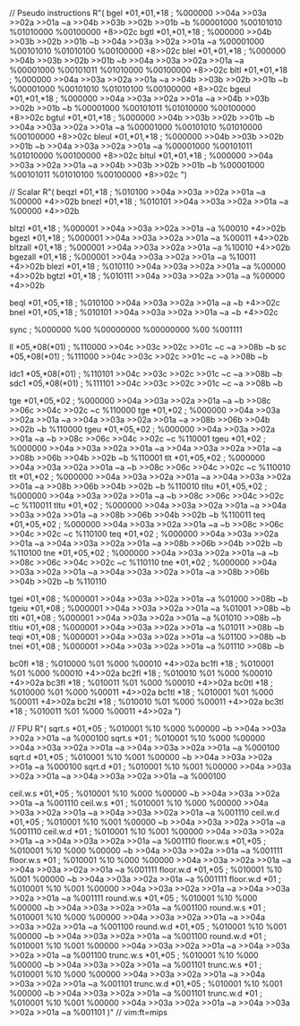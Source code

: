 
// Pseudo instructions
R"(
bgel *01,*01,*18  ; %000000 >>04a >>03a >>02a >>01a ~a >>04b >>03b >>02b >>01b ~b %00001000 %00101010 %01010000 %00100000 +8>>02c
bgtl *01,*01,*18  ; %000000 >>04b >>03b >>02b >>01b ~b >>04a >>03a >>02a >>01a ~a %00001000 %00101010 %01010100 %00100000 +8>>02c
blel *01,*01,*18  ; %000000 >>04b >>03b >>02b >>01b ~b >>04a >>03a >>02a >>01a ~a %00001000 %00101011 %01010000 %00100000 +8>>02c
bltl *01,*01,*18  ; %000000 >>04a >>03a >>02a >>01a ~a >>04b >>03b >>02b >>01b ~b %00001000 %00101010 %01010100 %00100000 +8>>02c
bgeul *01,*01,*18 ; %000000 >>04a >>03a >>02a >>01a ~a >>04b >>03b >>02b >>01b ~b %00001000 %00101011 %01010000 %00100000 +8>>02c
bgtul *01,*01,*18 ; %000000 >>04b >>03b >>02b >>01b ~b >>04a >>03a >>02a >>01a ~a %00001000 %00101010 %01010000 %00100000 +8>>02c
bleul *01,*01,*18 ; %000000 >>04b >>03b >>02b >>01b ~b >>04a >>03a >>02a >>01a ~a %00001000 %00101011 %01010000 %00100000 +8>>02c
bltul *01,*01,*18 ; %000000 >>04a >>03a >>02a >>01a ~a >>04b >>03b >>02b >>01b ~b %00001000 %00101011 %01010100 %00100000 +8>>02c
")

// Scalar
R"(
beqzl *01,*18 ; %010100 >>04a >>03a >>02a >>01a ~a %00000 +4>>02b
bnezl *01,*18 ; %010101 >>04a >>03a >>02a >>01a ~a %00000 +4>>02b

bltzl *01,*18   ; %000001 >>04a >>03a >>02a >>01a ~a %00010 +4>>02b
bgezl *01,*18   ; %000001 >>04a >>03a >>02a >>01a ~a %00011 +4>>02b
bltzall *01,*18 ; %000001 >>04a >>03a >>02a >>01a ~a %10010 +4>>02b
bgezall *01,*18 ; %000001 >>04a >>03a >>02a >>01a ~a %10011 +4>>02b
blezl *01,*18   ; %010110 >>04a >>03a >>02a >>01a ~a %00000 +4>>02b
bgtzl *01,*18   ; %010111 >>04a >>03a >>02a >>01a ~a %00000 +4>>02b

beql *01,*05,*18 ; %010100 >>04a >>03a >>02a >>01a ~a ~b +4>>02c
bnel *01,*05,*18 ; %010101 >>04a >>03a >>02a >>01a ~a ~b +4>>02c

sync ; %000000 %00 %00000000 %00000000 %00 %001111

ll *05,*08(*01)   ; %110000 >>04c >>03c >>02c >>01c ~c ~a >>08b ~b
sc *05,*08(*01)   ; %111000 >>04c >>03c >>02c >>01c ~c ~a >>08b ~b

ldc1 *05,*08(*01) ; %110101 >>04c >>03c >>02c >>01c ~c ~a >>08b ~b
sdc1 *05,*08(*01) ; %111101 >>04c >>03c >>02c >>01c ~c ~a >>08b ~b

tge *01,*05,*02  ; %000000 >>04a >>03a >>02a >>01a ~a ~b >>08c >>06c >>04c >>02c ~c %110000
tge *01,*02      ; %000000 >>04a >>03a >>02a >>01a ~a >>04a >>03a >>02a >>01a ~a >>08b >>06b >>04b >>02b ~b %110000
tgeu *01,*05,*02 ; %000000 >>04a >>03a >>02a >>01a ~a ~b >>08c >>06c >>04c >>02c ~c %110001
tgeu *01,*02     ; %000000 >>04a >>03a >>02a >>01a ~a >>04a >>03a >>02a >>01a ~a >>08b >>06b >>04b >>02b ~b %110001
tlt *01,*05,*02  ; %000000 >>04a >>03a >>02a >>01a ~a ~b >>08c >>06c >>04c >>02c ~c %110010
tlt *01,*02      ; %000000 >>04a >>03a >>02a >>01a ~a >>04a >>03a >>02a >>01a ~a >>08b >>06b >>04b >>02b ~b %110010
tltu *01,*05,*02 ; %000000 >>04a >>03a >>02a >>01a ~a ~b >>08c >>06c >>04c >>02c ~c %110011
tltu *01,*02     ; %000000 >>04a >>03a >>02a >>01a ~a >>04a >>03a >>02a >>01a ~a >>08b >>06b >>04b >>02b ~b %110011
teq *01,*05,*02  ; %000000 >>04a >>03a >>02a >>01a ~a ~b >>08c >>06c >>04c >>02c ~c %110100
teq *01,*02      ; %000000 >>04a >>03a >>02a >>01a ~a >>04a >>03a >>02a >>01a ~a >>08b >>06b >>04b >>02b ~b %110100
tne *01,*05,*02  ; %000000 >>04a >>03a >>02a >>01a ~a ~b >>08c >>06c >>04c >>02c ~c %110110
tne *01,*02      ; %000000 >>04a >>03a >>02a >>01a ~a >>04a >>03a >>02a >>01a ~a >>08b >>06b >>04b >>02b ~b %110110

tgei *01,*08  ; %000001 >>04a >>03a >>02a >>01a ~a %01000 >>08b ~b
tgeiu *01,*08 ; %000001 >>04a >>03a >>02a >>01a ~a %01001 >>08b ~b
tlti *01,*08  ; %000001 >>04a >>03a >>02a >>01a ~a %01010 >>08b ~b
tltiu *01,*08 ; %000001 >>04a >>03a >>02a >>01a ~a %01011 >>08b ~b
teqi *01,*08  ; %000001 >>04a >>03a >>02a >>01a ~a %01100 >>08b ~b
tnei *01,*08  ; %000001 >>04a >>03a >>02a >>01a ~a %01110 >>08b ~b

bc0fl *18 ; %010000 %01 %000 %00010 +4>>02a
bc1fl *18 ; %010001 %01 %000 %00010 +4>>02a
bc2fl *18 ; %010010 %01 %000 %00010 +4>>02a
bc3fl *18 ; %010011 %01 %000 %00010 +4>>02a
bc0tl *18 ; %010000 %01 %000 %00011 +4>>02a
bc1tl *18 ; %010001 %01 %000 %00011 +4>>02a
bc2tl *18 ; %010010 %01 %000 %00011 +4>>02a
bc3tl *18 ; %010011 %01 %000 %00011 +4>>02a
")

// FPU
R"(
sqrt.s *01,*05    ; %010001 %10 %000 %00000 ~b >>04a >>03a >>02a >>01a ~a %000100
sqrt.s *01        ; %010001 %10 %000 %00000 >>04a >>03a >>02a >>01a ~a >>04a >>03a >>02a >>01a ~a %000100
sqrt.d *01,*05    ; %010001 %10 %001 %00000 ~b >>04a >>03a >>02a >>01a ~a %000100
sqrt.d *01        ; %010001 %10 %001 %00000 >>04a >>03a >>02a >>01a ~a >>04a >>03a >>02a >>01a ~a %000100

ceil.w.s *01,*05  ; %010001 %10 %000 %00000 ~b >>04a >>03a >>02a >>01a ~a %001110
ceil.w.s *01      ; %010001 %10 %000 %00000 >>04a >>03a >>02a >>01a ~a >>04a >>03a >>02a >>01a ~a %001110
ceil.w.d *01,*05  ; %010001 %10 %001 %00000 ~b >>04a >>03a >>02a >>01a ~a %001110
ceil.w.d *01      ; %010001 %10 %001 %00000 >>04a >>03a >>02a >>01a ~a >>04a >>03a >>02a >>01a ~a %001110
floor.w.s *01,*05 ; %010001 %10 %000 %00000 ~b >>04a >>03a >>02a >>01a ~a %001111
floor.w.s *01     ; %010001 %10 %000 %00000 >>04a >>03a >>02a >>01a ~a >>04a >>03a >>02a >>01a ~a %001111
floor.w.d *01,*05 ; %010001 %10 %001 %00000 ~b >>04a >>03a >>02a >>01a ~a %001111
floor.w.d *01     ; %010001 %10 %001 %00000 >>04a >>03a >>02a >>01a ~a >>04a >>03a >>02a >>01a ~a %001111
round.w.s *01,*05 ; %010001 %10 %000 %00000 ~b >>04a >>03a >>02a >>01a ~a %001100
round.w.s *01     ; %010001 %10 %000 %00000 >>04a >>03a >>02a >>01a ~a >>04a >>03a >>02a >>01a ~a %001100
round.w.d *01,*05 ; %010001 %10 %001 %00000 ~b >>04a >>03a >>02a >>01a ~a %001100
round.w.d *01     ; %010001 %10 %001 %00000 >>04a >>03a >>02a >>01a ~a >>04a >>03a >>02a >>01a ~a %001100
trunc.w.s *01,*05 ; %010001 %10 %000 %00000 ~b >>04a >>03a >>02a >>01a ~a %001101
trunc.w.s *01     ; %010001 %10 %000 %00000 >>04a >>03a >>02a >>01a ~a >>04a >>03a >>02a >>01a ~a %001101
trunc.w.d *01,*05 ; %010001 %10 %001 %00000 ~b >>04a >>03a >>02a >>01a ~a %001101
trunc.w.d *01     ; %010001 %10 %001 %00000 >>04a >>03a >>02a >>01a ~a >>04a >>03a >>02a >>01a ~a %001101
)"
// vim:ft=mips
